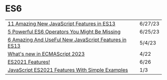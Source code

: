 # ES6

|                                                                                                                                                              |         |
| ------------------------------------------------------------------------------------------------------------------------------------------------------------ | ------- |
| [11 Amazing New JavaScript Features in ES13](https://medium.com/coding-beauty/es13-javascript-features-eed7ed2f1497)                                         | 6/27/23 |
| [5 Powerful ES6 Operators You Might Be Missing](https://javascript.plainenglish.io/5-powerful-es6-operators-you-might-be-missing-1b906b429dcb)               | 6/25/23 |
| [6 Amazing And UseFul New JavaScript Features in ES13](https://javascript.plainenglish.io/6-amazing-and-useful-new-javascript-features-in-es13-b0719dfa0541) | 5/4/23  |
| [What's new in ECMAScript 2023](https://pawelgrzybek.com/whats-new-in-ecmascript-2023/)                                                                      | 4/22    |
| [ES2021 Features!](https://h3manth.com/ES2021/)                                                                                                              | 6/26    |
| [JavaScript ES2021 Features With Simple Examples](https://medium.com/better-programming/javascript-es2021-features-with-simple-examples-ada723b55355)        | 1/3     |
